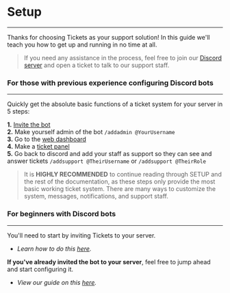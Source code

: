 # Setup  
***

Thanks for choosing Tickets as your support solution! In this guide we'll teach you how to get up and running in no time at all.  
  
> If you need any assistance in the process, feel free to join our [Discord server](https://discord.gg/XJYSpW4DDw) and open a ticket to talk to our support staff. 
### For those with previous experience configuring Discord bots
***
Quickly get the absolute basic functions of a ticket system for your server in 5 steps:

**1.** [Invite the bot](https://invite.chaoskjell44.dev)   
**2.** Make yourself admin of the bot `/addadmin @YourUsername`  
**3.** Go to the [web dashboard](https://dashboard.chaoskjell44.dev)  
**4.** Make a [ticket panel](../setup/panels.md)  
**5.** Go back to discord and add your staff as support so they can see and answer tickets `/addsupport @TheirUsername` or `/addsupport @TheirRole` 

> It is **HIGHLY RECOMMENDED** to continue reading through SETUP and the rest of the documentation, as these steps only provide the most basic working ticket system. There are many ways to customize the system, messages, notifications, and support staff.

### For beginners with Discord bots
***

You'll need to start by inviting Tickets to your server. 
- *Learn how to do this [here](../setup/invite.md).*

**If you've already invited the bot to your server**, feel free to jump ahead and start configuring it. 
- *View our guide on this [here](../setup/configuration.md).*

